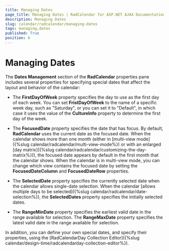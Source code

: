```yaml
---
title: Managing Dates
page_title: Managing Dates | RadCalendar for ASP.NET AJAX Documentation
description: Managing Dates
slug: calendar/radcalendar/managing-dates
tags: managing,dates
published: True
position: 6
---
```


# Managing Dates



The **Dates Management** section of the **RadCalendar** properties pane includes several properties for specifying special dates that affect the layout and behavior of the calendar:

* The **FirstDayOfWeek** property specifies the day to use as the first day of each week. You can set **FristDayOfWeek** to the name of a specific week day, such as "Saturday", or you can set it to "Default", in which case it uses the value of the **CultureInfo** property to determine the first day of the week.

* The **FocusedDate** property specifies the date that has focus. By default, **RadCalendar** uses the current date as the focused date. When the calendar shows more than one month (either in [multi-view mode]({%slug calendar/radcalendar/multi-view-mode%}) or with an enlarged [day matrix]({%slug calendar/radcalendar/customizing-the-day-matrix%})), the focused date appears by default in the first month that the calendar shows. When the calendar is in multi-view mode, you can change which view contains the focused date by setting the **FocusedDateColumn** and **FocusedDateRow** properties.

* The **SelectedDate** property specifies the currently selected date when the calendar allows single-date selection. When the calendar [allows multiple days to be selected]({%slug calendar/radcalendar/date-selection%}), the **SelectedDates** property specifies the initially selected dates.

* The **RangeMinDate** property specifies the earliest valid date in the range available for selection. The **RangeMaxDate** property specifies the latest valid date in the range available for selection.

In addition, you can define your own special dates, and specify their properties, using the [RadCalendarDay Collection Editor]({%slug calendar/design-time/radcalendarday-collection-editor%}).

